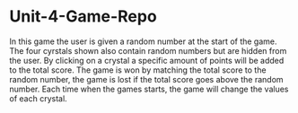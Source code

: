 # Unit-4-Game-Repo

In this game the user is given a random number at the start of the game. The four cyrstals shown also contain random numbers but are hidden from the user. By clicking on a crystal a specific amount of points will be added to the total score. The game is won by matching the total score to the random number, the game is lost if the total score goes above the random number. Each time when the games starts, the game will change the values of each crystal.
